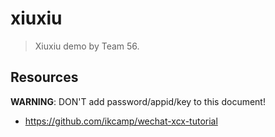 # xiuxiu

> Xiuxiu demo by Team 56.

## Resources

**WARNING**: DON'T add password/appid/key to this document!

- https://github.com/ikcamp/wechat-xcx-tutorial
